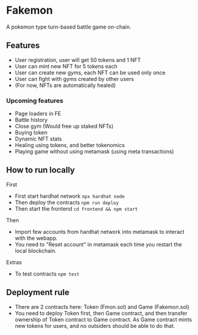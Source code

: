 # Fakemon

A pokemon type turn-based battle game on-chain.

## Features

- User registration, user will get 50 tokens and 1 NFT
- User can mint new NFT for 5 tokens each
- User can create new gyms, each NFT can be used only once
- User can fight with gyms created by other users
- (For now, NFTs are automatically healed)

### Upcoming features

- Page loaders in FE
- Battle history
- Close gym (Would free up staked NFTs)
- Buying token
- Dynamic NFT stats
- Healing using tokens, and better tokenomics
- Playing game without using metamask (using meta transactions)

## How to run locally

First

- First start hardhat network `npx hardhat node`
- Then deploy the contracts `npm run deploy`
- Then start the frontend `cd frontend && npm start`

Then

- Import few accounts from hardhat network into metamask to interact with the webapp.
- You need to "Reset account" in metamask each time you restart the local blockchain.

Extras

- To test contracts `npm test`

## Deployment rule

- There are 2 contracts here: Token (Fmon.sol) and Game (Fakemon.sol)
- You need to deploy Token first, then Game contract, and then transfer ownership of Token contract to Game contract. As Game contract mints new tokens for users, and no outsiders should be able to do that.
